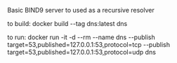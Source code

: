 Basic BIND9 server to used as a recursive resolver

to build:
docker build --tag dns:latest dns

to run:
docker run -it -d --rm --name dns --publish target=53,published=127.0.0.1:53,protocol=tcp --publish target=53,published=127.0.0.1:53,protocol=udp dns
